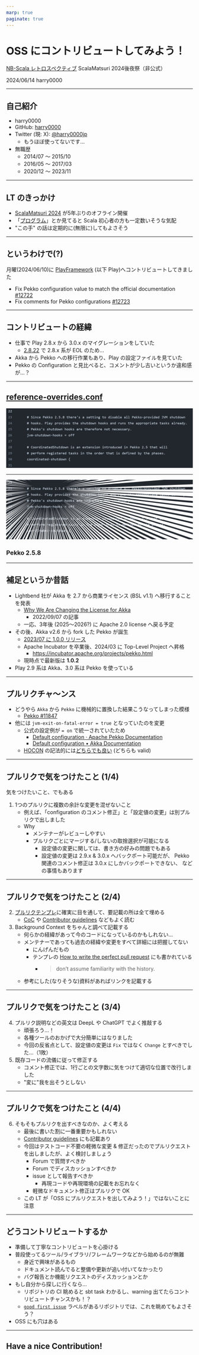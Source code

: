 ```yaml
---
marp: true
paginate: true
---
```


# OSS にコントリビュートしてみよう！ <!-- fit -->

[NB-Scala レトロスペクティブ](https://nextbeat.connpass.com/event/315988/)
ScalaMatsuri 2024後夜祭（非公式）

2024/06/14
harry0000

---

## 自己紹介

- harry0000
- GitHub: [harry0000](https://github.com/harry0000)
- Twitter (現: X): [@harry0000jp](https://x.com/harry0000jp)
  - もうほぼ使ってないです…
- 無職歴
  - 2014/07 ～ 2015/10
  - 2016/05 ～ 2017/03
  - 2020/12 ～ 2023/11
---

## LT のきっかけ

- [ScalaMatsuri 2024](https://2024.scalamatsuri.org/ja) が5年ぶりのオフライン開催
- 「[プログラム](https://2024.scalamatsuri.org/ja/programs)」とか見てると Scala 初心者の方も一定数いそうな気配
- "この手" の話は定期的に(無限に)してもよさそう

---

## というわけで(?)

月曜(2024/06/10)に [PlayFramework](https://github.com/playframework/playframework) (以下 Play)へコントリビュートしてきました

- Fix Pekko configuration value to match the official documentation [#12722](https://github.com/playframework/playframework/pull/12722)
- Fix comments for Pekko configurations [#12723](https://github.com/playframework/playframework/pull/12723)

---

## コントリビュートの経緯

- 仕事で Play 2.8.x から 3.0.x のマイグレーションをしていた
  - [2.8.22](https://github.com/playframework/playframework/releases/tag/2.8.22) で 2.8.x 系が EOL のため…
- Akka から Pekko への移行作業もあり、Play の設定ファイルを見ていた
- Pekko の Configuration と見比べると、コメントが少し古いというか違和感が…？

---

## [reference-overrides.conf](https://github.com/playframework/playframework/blob/3.0.3/core/play/src/main/resources/play/reference-overrides.conf#L23-L30)

![](./01_reference-overrides_conf.png)

---

![](./02_pekko_2_5_8.png)

### Pekko 2.5.8 <!-- fit -->

---

## 補足というか昔話

- Lightbend 社が Akka を 2.7 から商業ライセンス (BSL v1.1) へ移行することを発表
  - [Why We Are Changing the License for Akka](https://www.lightbend.com/blog/why-we-are-changing-the-license-for-akka)
    - 2022/09/07 の記事
  - 一応、3年後 (2025～2026?) に Apache 2.0 license へ戻る予定
- その後、Akka v2.6 から fork した Pekko が誕生
  - [2023/07 に 1.0.0 リリース](https://x.com/ApachePekko/status/1679611402225344520)
  - Apache Incubator を卒業後、2024/03 に Top-Level Project へ昇格
    - https://incubator.apache.org/projects/pekko.html
  - 現時点で最新版は **1.0.2**
- Play 2.9 系は Akka、3.0 系は Pekko を使っている

---

## プルリクチャ～ンス

- どうやら `Akka` から `Pekko` に機械的に置換した結果こうなってしまった模様
  - [Pekko #11847](https://github.com/playframework/playframework/pull/11847)
- 他には `jvm-exit-on-fatal-error = true` となっていたのを変更
  - 公式の設定例が `= on` で統一されていたため
    - [Default configuration · Apache Pekko Documentation](https://pekko.apache.org/docs/pekko/current/general/configuration-reference.html)
    - [Default configuration • Akka Documentation](https://doc.akka.io/docs/akka/current/general/configuration-reference.html)
  - [HOCON](https://github.com/lightbend/config/blob/main/HOCON.md) の記法的には[どちらでも良い](https://github.com/playframework/playframework/pull/12722#issuecomment-2157863093) (どちらも valid)

---

## プルリクで気をつけたこと (1/4)

気をつけたいこと、でもある

1. 1つのプルリクに複数の余計な変更を混ぜないこと
    - 例えば、「configuration のコメント修正」と「設定値の変更」は別プルリクで出しました
    - Why
      - メンテナーがレビューしやすい
      - プルリクごとにマージする/しないの取捨選択が可能になる
        - 設定値の変更に関しては、書き方の好みの問題でもある
        - 設定値の変更は 2.9.x & 3.0.x へバックポート可能だが、
          Pekko 関連のコメント修正は 3.0.x にしかバックポートできない、
          などの事情もあります

---

## プルリクで気をつけたこと (2/4)

2. [プルリクテンプレ](https://github.com/playframework/playframework/blob/main/.github/PULL_REQUEST_TEMPLATE.md)に確実に目を通して、要記載の所は全て埋める
    - [CoC](https://github.com/playframework/.github/blob/main/CODE_OF_CONDUCT.md) や [Contributor guidelines](https://github.com/playframework/.github/blob/main/CONTRIBUTING.md) などもよく読む
3. Background Context をちゃんと調べて記載する
    - 何らかの経緯があって今のコードになっているのかもしれない…
    - メンテナーであっても過去の経緯や変更をすべて詳細には把握してない
      - にんげんだもの
      - テンプレの [How to write the perfect pull request](https://github.blog/2015-01-21-how-to-write-the-perfect-pull-request/) にも書かれている
        - > don’t assume familiarity with the history.
    - 参考にした(なりそうな)資料があればリンクを記載する

---

## プルリクで気をつけたこと (3/4)

4. プルリク説明などの英文は DeepL や ChatGPT でよく推敲する
    - 頑張ろう…！
    - 各種ツールのおかげで大分簡単にはなりました
    - 今回の反省点として、設定値の変更は `Fix` ではなく `Change` とすべきでした…（1敗）
5. 既存コードの流儀に従って修正する
    - コメント修正では、1行ごとの文字数に気をつけて適切な位置で改行しました
    - "変に"我を出そうとしない

---

## プルリクで気をつけたこと (4/4)

6. そもそもプルリクを出すべきなのか、よく考える
    - 最後に書いた割に一番重要かもしれない
    - [Contributor guidelines](https://github.com/playframework/.github/blob/main/CONTRIBUTING.md) にも記載あり
    - 今回はテストコード不要の軽微な変更 & 修正だったのでプルリクエストを出しましたが、よく検討しましょう
      - Forum で質問すべきか
      - Forum でディスカッションすべきか
      - issue として報告すべきか
        - 再現コードや再現環境の記載をお忘れなく
      - 軽微なドキュメント修正はプルリクで OK
    - この LT が「OSS にプルリクエストを出してみよう！」ではないことに注意

---

## どうコントリビュートするか

- 準備して丁寧なコントリビュートを心掛ける
- 普段使ってるツール/ライブラリ/フレームワークなどから始めるのが無難
  - 身近で興味があるもの
  - ドキュメント読んでると整備や更新が追い付いてなかったり
  - バグ報告とか機能リクエストのディスカッションとか
- もし自分から探しに行くなら…
  - リポジトリの CI 眺めると sbt task わかるし、warning 出てたらコントリビュートチャンスかも！？
  - [`good first issue`](https://github.com/playframework/playframework/labels/good%20first%20issue) ラベルがあるリポジトリでは、これを眺めてもよさそう？
- OSS にも穴はある

---

## Have a nice Contribution! <!-- fit -->

